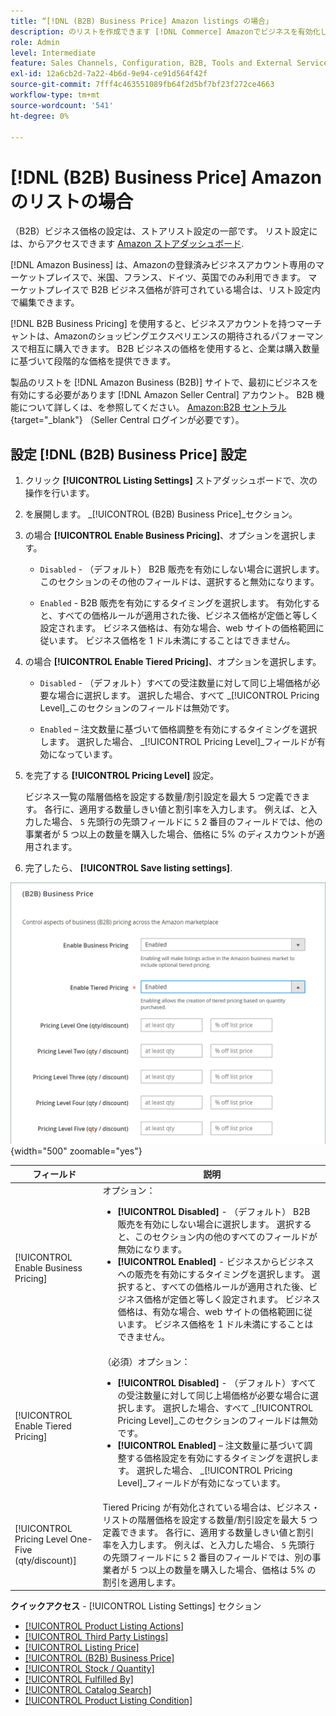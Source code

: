 ```yaml
---
title: “[!DNL (B2B) Business Price] Amazon listings の場合」
description: のリストを作成できます [!DNL Commerce] Amazonでビジネスを有効化して、Amazon Business （B2B）サイトに商品を保存 [!DNL Seller Central] アカウント。
role: Admin
level: Intermediate
feature: Sales Channels, Configuration, B2B, Tools and External Services, Merchandising, Integration
exl-id: 12a6cb2d-7a22-4b6d-9e94-ce91d564f42f
source-git-commit: 7fff4c463551089fb64f2d5bf7bf23f272ce4663
workflow-type: tm+mt
source-wordcount: '541'
ht-degree: 0%

---
```


# [!DNL (B2B) Business Price] Amazonのリストの場合

（B2B）ビジネス価格の設定は、ストアリスト設定の一部です。 リスト設定には、からアクセスできます [Amazon ストアダッシュボード](./amazon-store-dashboard.md).

[!DNL Amazon Business] は、Amazonの登録済みビジネスアカウント専用のマーケットプレイスで、米国、フランス、ドイツ、英国でのみ利用できます。 マーケットプレイスで B2B ビジネス価格が許可されている場合は、リスト設定内で編集できます。

[!DNL B2B Business Pricing] を使用すると、ビジネスアカウントを持つマーチャントは、Amazonのショッピングエクスペリエンスの期待されるパフォーマンスで相互に購入できます。 B2B ビジネスの価格を使用すると、企業は購入数量に基づいて段階的な価格を提供できます。

製品のリストを [!DNL Amazon Business (B2B)] サイトで、最初にビジネスを有効にする必要があります [!DNL Amazon Seller Central] アカウント。 B2B 機能について詳しくは、を参照してください。 [Amazon:B2B セントラル](https://sellercentral.amazon.com/gp/help/G202161480/){target="_blank"} （Seller Central ログインが必要です）。

## 設定 [!DNL (B2B) Business Price] 設定

1. クリック **[!UICONTROL Listing Settings]** ストアダッシュボードで、次の操作を行います。

1. を展開します。 _[!UICONTROL (B2B) Business Price]_セクション。

1. の場合 **[!UICONTROL Enable Business Pricing]**、オプションを選択します。

   - `Disabled` - （デフォルト） B2B 販売を有効にしない場合に選択します。 このセクションのその他のフィールドは、選択すると無効になります。

   - `Enabled` - B2B 販売を有効にするタイミングを選択します。 有効化すると、すべての価格ルールが適用された後、ビジネス価格が定価と等しく設定されます。 ビジネス価格は、有効な場合、web サイトの価格範囲に従います。 ビジネス価格を 1 ドル未満にすることはできません。

1. の場合 **[!UICONTROL Enable Tiered Pricing]**、オプションを選択します。

   - `Disabled` - （デフォルト）すべての受注数量に対して同じ上場価格が必要な場合に選択します。 選択した場合、すべて _[!UICONTROL Pricing Level]_このセクションのフィールドは無効です。

   - `Enabled`  – 注文数量に基づいて価格調整を有効にするタイミングを選択します。 選択した場合、 _[!UICONTROL Pricing Level]_フィールドが有効になっています。

1. を完了する **[!UICONTROL Pricing Level]** 設定。

   ビジネス一覧の階層価格を設定する数量/割引設定を最大 5 つ定義できます。 各行に、適用する数量しきい値と割引率を入力します。 例えば、と入力した場合、 `5` 先頭行の先頭フィールドに `5` 2 番目のフィールドでは、他の事業者が 5 つ以上の数量を購入した場合、価格に 5% のディスカウントが適用されます。

1. 完了したら、 **[!UICONTROL Save listing settings]**.

![Amazon Business Pricing （B2B）](assets/amazon-business-pricing.png){width="500" zoomable="yes"}

| フィールド | 説明 |
|----------------------------------------------------|------------------------------------------------------------------------------------------------------------------------------------------------------------------------------------------------------------------------------------------------------------------------------------------------------------------------------------------------------------------------------------------------------------------------------------------------------------------------------------------------------------------------|
| [!UICONTROL Enable Business Pricing] | オプション： <ul><li>**[!UICONTROL Disabled]** - （デフォルト） B2B 販売を有効にしない場合に選択します。 選択すると、このセクション内の他のすべてのフィールドが無効になります。</li><li>**[!UICONTROL Enabled]** - ビジネスからビジネスへの販売を有効にするタイミングを選択します。 選択すると、すべての価格ルールが適用された後、ビジネス価格が定価と等しく設定されます。 ビジネス価格は、有効な場合、web サイトの価格範囲に従います。 ビジネス価格を 1 ドル未満にすることはできません。</li></ul> |
| [!UICONTROL Enable Tiered Pricing] | （必須）オプション： <ul><li>**[!UICONTROL Disabled]** - （デフォルト）すべての受注数量に対して同じ上場価格が必要な場合に選択します。 選択した場合、すべて _[!UICONTROL Pricing Level]_このセクションのフィールドは無効です。</li><li>**[!UICONTROL Enabled]**  – 注文数量に基づいて調整する価格設定を有効にするタイミングを選択します。 選択した場合、 _[!UICONTROL Pricing Level]_フィールドが有効になっています。</li></ul> |
| [!UICONTROL Pricing Level One-Five (qty/discount)] | Tiered Pricing が有効化されている場合は、ビジネス・リストの階層価格を設定する数量/割引設定を最大 5 つ定義できます。 各行に、適用する数量しきい値と割引率を入力します。 例えば、と入力した場合、 `5` 先頭行の先頭フィールドに `5` 2 番目のフィールドでは、別の事業者が 5 つ以上の数量を購入した場合、価格は 5% の割引を適用します。 |

**クイックアクセス** - [!UICONTROL Listing Settings] セクション

- [[!UICONTROL Product Listing Actions]](./product-listing-actions.md)
- [[!UICONTROL Third Party Listings]](./third-party-listing-settings.md)
- [[!UICONTROL Listing Price]](./listing-price.md)
- [[!UICONTROL (B2B) Business Price]](./business-pricing.md)
- [[!UICONTROL Stock / Quantity]](./stock-quantity.md)
- [[!UICONTROL Fulfilled By]](./fulfilled-by.md)
- [[!UICONTROL Catalog Search]](./catalog-search.md)
- [[!UICONTROL Product Listing Condition]](./product-listing-condition.md)

